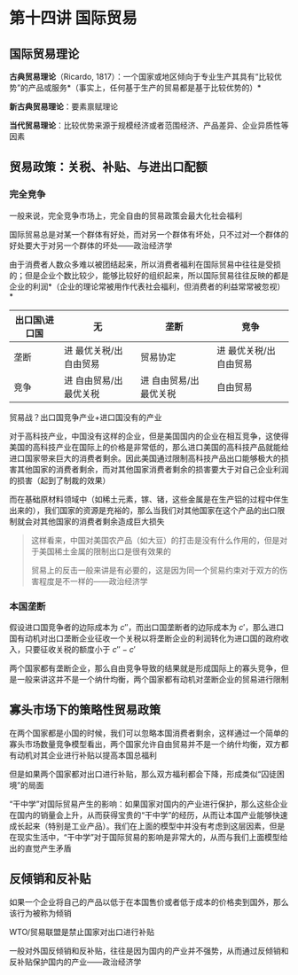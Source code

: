 # 第十四讲 国际贸易

## 国际贸易理论

**古典贸易理论**（Ricardo, 1817）：一个国家或地区倾向于专业生产其具有“比较优势”的产品或服务*（事实上，任何基于生产的贸易都是基于比较优势的）*

**新古典贸易理论**：要素禀赋理论

**当代贸易理论**：比较优势来源于规模经济或者范围经济、产品差异、企业异质性等因素

## 贸易政策：关税、补贴、与进出口配额

### 完全竞争

一般来说，完全竞争市场上，完全自由的贸易政策会最大化社会福利

国际贸易总是对某一个群体有好处，而对另一个群体有坏处，只不过对一个群体的好处要大于对另一个群体的坏处——政治经济学

由于消费者人数众多难以被团结起来，所以消费者福利在国际贸易中往往是受损的；但是企业个数比较少，能够比较好的组织起来，所以国际贸易往往反映的都是企业的利润*（企业的理论常被用作代表社会福利，但消费者的利益常常被忽视）*

| 出口国\进口国 | 无                      | 垄断                    | 竞争                    |
| ------------- | ----------------------- | ----------------------- | ----------------------- |
| 垄断          | 进 最优关税/出 自由贸易 | 贸易协定                | 进 最优关税/出 自由贸易 |
| 竞争          | 进 自由贸易/出 最优关税 | 进 自由贸易/出 最优关税 | 自由贸易                |

贸易战？出口国竞争产业+进口国没有的产业

对于高科技产业，中国没有这样的企业，但是美国国内的企业在相互竞争，这使得美国的高科技产业在国际上的价格是非常低的，那么进口美国的高科技产品就能给进口国家带来巨大的消费者剩余。因此美国通过限制高科技产品出口能够极大的损害其他国家的消费者剩余，而对其他国家消费者剩余的损害要大于对自己企业利润的损害（起到了制裁的效果）

而在基础原材料领域中（如稀土元素，镓、锗，这些金属是在生产铝的过程中伴生出来的），我们国家的资源是充裕的，那么当我们对其他国家在这个产品的出口限制就会对其他国家的消费者剩余造成巨大损失

> 这样看来，中国对美国农产品（如大豆）的打击是没有什么作用的，但是对于美国稀土金属的限制出口是很有效果的
>
> 贸易上的反击一般来讲是有必要的，这是因为同一个贸易约束对于双方的伤害程度是不一样的——政治经济学

### 本国垄断

假设进口国竞争者的边际成本为 $c''$，而出口国垄断者的边际成本为 $c'$，那么进口国有动机对出口垄断企业征收一个关税以将垄断企业的利润转化为进口国的政府收入，只要征收关税的额度小于 $c''-c'$

两个国家都有垄断企业，那么自由竞争导致的结果就是形成国际上的寡头竞争，但是一般来讲这并不是一个纳什均衡，两个国家都有动机对垄断企业的贸易进行限制

## 寡头市场下的策略性贸易政策

在两个国家都是小国的时候，我们可以忽略本国消费者剩余，这样通过一个简单的寡头市场数量竞争模型看出，两个国家允许自由贸易并不是一个纳什均衡，双方都有动机对其企业进行补贴以提高本国总福利

但是如果两个国家都对出口进行补贴，那么双方福利都会下降，形成类似“囚徒困境”的局面

“干中学”对国际贸易产生的影响：如果国家对国内的产业进行保护，那么这些企业在国内的销量会上升，从而获得宝贵的“干中学”的经历，从而让本国产业能够快速成长起来（特别是工业产品）。我们在上面的模型中并没有考虑到这层因素，但是在现实生活中，“干中学”对于国际贸易的影响是非常大的，从而与我们上面模型给出的直觉产生矛盾

## 反倾销和反补贴

如果一个企业将自己的产品以低于在本国售价或者低于成本的价格卖到国外，那么该行为被称为倾销

WTO/贸易联盟是禁止国家对出口进行补贴

一般对外国反倾销和反补贴，往往是因为国内的产业并不强势，从而通过反倾销和反补贴保护国内的产业——政治经济学